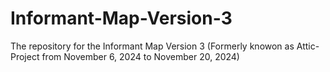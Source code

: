 # Informant-Map-Version-3
The repository for the Informant Map Version 3 (Formerly knowon as Attic-Project from November 6, 2024 to November 20, 2024)
